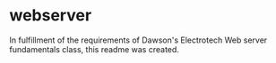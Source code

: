 # webserver
In fulfillment of the requirements of Dawson's Electrotech Web server fundamentals class, this readme was created.
